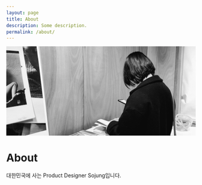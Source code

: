 ```yaml
---
layout: page
title: About
description: Some description.
permalink: /about/
---
```


<img class="img-rounded-corners {border-radius:20px;}" src="/assets/img/uploads/profile.png" alt="Thiago Rossener" width="768">

# About

대한민국에 사는 Product Designer Sojung입니다.
